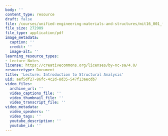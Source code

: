 ```yaml
---
body: ''
content_type: resource
draft: false
file: /courses/unified-engineering-materials-and-structures/mit16_001_f21_lec03.pdf
file_size: 272909
file_type: application/pdf
image_metadata:
  caption: ''
  credit: ''
  image-alt: ''
learning_resource_types:
- Lecture Notes
license: https://creativecommons.org/licenses/by-nc-sa/4.0/
resourcetype: Document
title: 'Lecture: Introduction to Structural Analysis'
uid: aef5df27-86fc-4c2d-8d35-547f13aecdb7
video_files:
  archive_url: ''
  video_captions_file: ''
  video_thumbnail_file: ''
  video_transcript_file: ''
video_metadata:
  video_speakers: ''
  video_tags: ''
  youtube_description: ''
  youtube_id: ''
---
```

